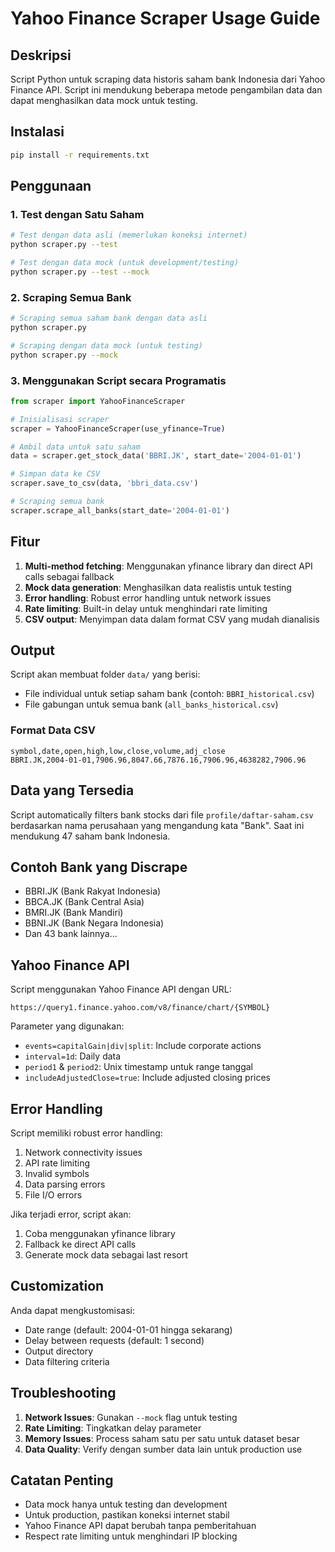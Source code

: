# Yahoo Finance Scraper Usage Guide

## Deskripsi
Script Python untuk scraping data historis saham bank Indonesia dari Yahoo Finance API. Script ini mendukung beberapa metode pengambilan data dan dapat menghasilkan data mock untuk testing.

## Instalasi
```bash
pip install -r requirements.txt
```

## Penggunaan

### 1. Test dengan Satu Saham
```bash
# Test dengan data asli (memerlukan koneksi internet)
python scraper.py --test

# Test dengan data mock (untuk development/testing)
python scraper.py --test --mock
```

### 2. Scraping Semua Bank
```bash
# Scraping semua saham bank dengan data asli
python scraper.py

# Scraping dengan data mock (untuk testing)
python scraper.py --mock
```

### 3. Menggunakan Script secara Programatis
```python
from scraper import YahooFinanceScraper

# Inisialisasi scraper
scraper = YahooFinanceScraper(use_yfinance=True)

# Ambil data untuk satu saham
data = scraper.get_stock_data('BBRI.JK', start_date='2004-01-01')

# Simpan data ke CSV
scraper.save_to_csv(data, 'bbri_data.csv')

# Scraping semua bank
scraper.scrape_all_banks(start_date='2004-01-01')
```

## Fitur

1. **Multi-method fetching**: Menggunakan yfinance library dan direct API calls sebagai fallback
2. **Mock data generation**: Menghasilkan data realistis untuk testing
3. **Error handling**: Robust error handling untuk network issues
4. **Rate limiting**: Built-in delay untuk menghindari rate limiting
5. **CSV output**: Menyimpan data dalam format CSV yang mudah dianalisis

## Output

Script akan membuat folder `data/` yang berisi:
- File individual untuk setiap saham bank (contoh: `BBRI_historical.csv`)
- File gabungan untuk semua bank (`all_banks_historical.csv`)

### Format Data CSV
```csv
symbol,date,open,high,low,close,volume,adj_close
BBRI.JK,2004-01-01,7906.96,8047.66,7876.16,7906.96,4638282,7906.96
```

## Data yang Tersedia

Script automatically filters bank stocks dari file `profile/daftar-saham.csv` berdasarkan nama perusahaan yang mengandung kata "Bank". Saat ini mendukung 47 saham bank Indonesia.

## Contoh Bank yang Discrape
- BBRI.JK (Bank Rakyat Indonesia)
- BBCA.JK (Bank Central Asia)  
- BMRI.JK (Bank Mandiri)
- BBNI.JK (Bank Negara Indonesia)
- Dan 43 bank lainnya...

## Yahoo Finance API

Script menggunakan Yahoo Finance API dengan URL:
```
https://query1.finance.yahoo.com/v8/finance/chart/{SYMBOL}
```

Parameter yang digunakan:
- `events=capitalGain|div|split`: Include corporate actions
- `interval=1d`: Daily data
- `period1` & `period2`: Unix timestamp untuk range tanggal
- `includeAdjustedClose=true`: Include adjusted closing prices

## Error Handling

Script memiliki robust error handling:
1. Network connectivity issues
2. API rate limiting  
3. Invalid symbols
4. Data parsing errors
5. File I/O errors

Jika terjadi error, script akan:
1. Coba menggunakan yfinance library
2. Fallback ke direct API calls
3. Generate mock data sebagai last resort

## Customization

Anda dapat mengkustomisasi:
- Date range (default: 2004-01-01 hingga sekarang)
- Delay between requests (default: 1 second)
- Output directory
- Data filtering criteria

## Troubleshooting

1. **Network Issues**: Gunakan `--mock` flag untuk testing
2. **Rate Limiting**: Tingkatkan delay parameter
3. **Memory Issues**: Process saham satu per satu untuk dataset besar
4. **Data Quality**: Verify dengan sumber data lain untuk production use

## Catatan Penting

- Data mock hanya untuk testing dan development
- Untuk production, pastikan koneksi internet stabil
- Yahoo Finance API dapat berubah tanpa pemberitahuan
- Respect rate limiting untuk menghindari IP blocking